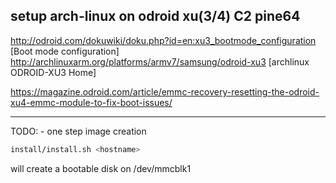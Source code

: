 setup arch-linux on odroid xu(3/4) C2 pine64
--------------------------------------------

http://odroid.com/dokuwiki/doku.php?id=en:xu3_bootmode_configuration [Boot mode configuration] http://archlinuxarm.org/platforms/armv7/samsung/odroid-xu3 [archlinux ODROID-XU3 Home]

https://magazine.odroid.com/article/emmc-recovery-resetting-the-odroid-xu4-emmc-module-to-fix-boot-issues/

---

TODO: - one step image creation

```sh
install/install.sh <hostname>
```

will create a bootable disk on /dev/mmcblk1
